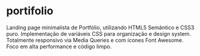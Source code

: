 # portifolio
Landing page minimalista de Portfólio, utilizando HTML5 Semântico e CSS3 puro. Implementação de variáveis CSS para organização e design system. Totalmente responsivo via Media Queries e com ícones Font Awesome. Foco em alta performance e código limpo.
